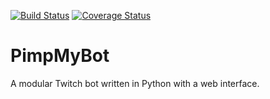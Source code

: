 [![Build Status](https://travis-ci.org/Gagaro/PimpMyBot.svg?branch=master)](https://travis-ci.org/Gagaro/PimpMyBot)
[![Coverage Status](https://coveralls.io/repos/github/Gagaro/PimpMyBot/badge.svg?branch=master)](https://coveralls.io/github/Gagaro/PimpMyBot?branch=master)

# PimpMyBot
A modular Twitch bot written in Python with a web interface.
